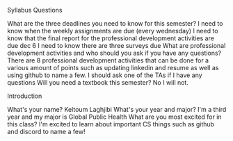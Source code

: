 Syllabus Questions

What are the three deadlines you need to know for this semester? 
I need to know when the weekly assignments are due (every wednesday) I need to know that the final report for the professional development activities are due dec 6 I need to know there are three surveys due 
What are professional development activities and who should you ask if you have any questions? 
There are 8 professional development activities that can be done for a various amount of points such as updating linkedin and resume as well as using github to name a few. I should ask one of the TAs if I have any questions 
Will you need a textbook this semester? 
No I will not.

Introduction

What's your name? 
Keltoum Laghjibi 
What's your year and major? 
I'm a third year and my major is Global Public Health 
What are you most excited for in this class? 
I'm excited to learn about important CS things such as github and discord to name a few!